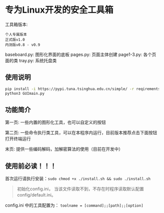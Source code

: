 # 专为Linux开发的安全工具箱

工具箱版本: 

    个人专属版本
    正式版v1.0
    内测版v0.8 - v0.9


baseboard.py: 图形化界面的底板 
pages.py: 页面主体创建
page1-3.py: 各个页面的类
tray.py: 系统托盘类

## 使用说明
```bash
pip install -i https://pypi.tuna.tsinghua.edu.cn/simple/ -r reqirements.txt
python3 GUImain.py 
```

## 功能简介
第一页: 
一些内置的图形化工具，也可以自定义的按钮

第二页: 
一些命令执行类工具，可以在本程序内运行，目前版本推荐点击下面按钮打开终端运行

末页:
提供一些编码解码，加解密算法的使用（目前在开发中）

## 使用前必读！！！

首次运行请执行安装：`sudo chmod +x ./install.sh && sudo ./install.sh`

> 初始化config.ini， 当该文件读取不到，不存在时程序读取默认配置config/default.ini。

config.ini 中的工具配置为：
`toolname = [command];;[path];;[option]`